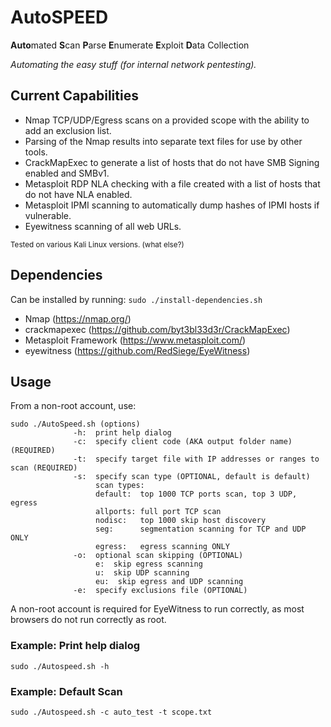 # AutoSPEED

**Auto**mated **S**can **P**arse **E**numerate **E**xploit **D**ata Collection

*Automating the easy stuff (for internal network pentesting).*

## Current Capabilities
- Nmap TCP/UDP/Egress scans on a provided scope with the ability to add an exclusion list.
- Parsing of the Nmap results into separate text files for use by other tools.
- CrackMapExec to generate a list of hosts that do not have SMB Signing enabled and SMBv1.
- Metasploit RDP NLA checking with a file created with a list of hosts that do not have NLA enabled.
- Metasploit IPMI scanning to automatically dump hashes of IPMI hosts if vulnerable.
- Eyewitness scanning of all web URLs.

<sub>Tested on various Kali Linux versions. (what else?)</sub>

## Dependencies

Can be installed by running: 
`sudo ./install-dependencies.sh`

- Nmap (https://nmap.org/)
- crackmapexec (https://github.com/byt3bl33d3r/CrackMapExec)
- Metasploit Framework (https://www.metasploit.com/)
- eyewitness (https://github.com/RedSiege/EyeWitness)

## Usage
From a non-root account, use:
```
sudo ./AutoSpeed.sh (options)
              -h:  print help dialog
              -c:  specify client code (AKA output folder name) (REQUIRED)
              -t:  specify target file with IP addresses or ranges to scan (REQUIRED)
              -s:  specify scan type (OPTIONAL, default is default)
                   scan types:
                   default:  top 1000 TCP ports scan, top 3 UDP, egress
                   allports: full port TCP scan
                   nodisc:   top 1000 skip host discovery
                   seg:      segmentation scanning for TCP and UDP ONLY
                   egress:   egress scanning ONLY
              -o:  optional scan skipping (OPTIONAL)
                   e:  skip egress scanning
                   u:  skip UDP scanning
                   eu:  skip egress and UDP scanning
              -e:  specify exclusions file (OPTIONAL)
```
A non-root account is required for EyeWitness to run correctly, as most browsers do not run correctly as root.

### Example: Print help dialog
`sudo ./Autospeed.sh -h`

### Example: Default Scan
`sudo ./Autospeed.sh -c auto_test -t scope.txt`
